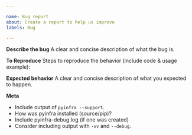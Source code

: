 ```yaml
---

name: Bug report
about: Create a report to help us improve
labels: Bug

---
```


**Describe the bug**
A clear and concise description of what the bug is.

**To Reproduce**
Steps to reproduce the behavior (include code & usage example):

**Expected behavior**
A clear and concise description of what you expected to happen.

**Meta**
+ Include output of `pyinfra --support`.
+ How was pyinfra installed (source/pip)?
+ Include pyinfra-debug.log (if one was created)
+ Consider including output with `-vv` and `--debug`.

